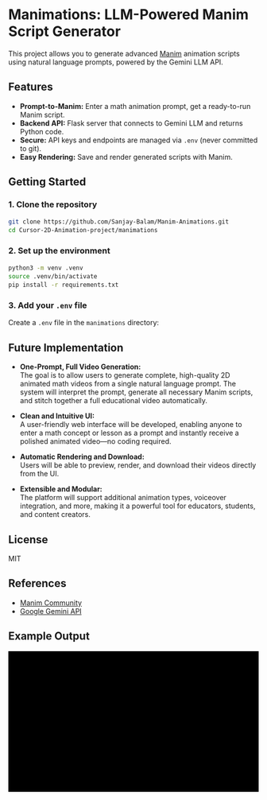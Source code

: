 # Manimations: LLM-Powered Manim Script Generator

This project allows you to generate advanced [Manim](https://www.manim.community/) animation scripts using natural language prompts, powered by the Gemini LLM API.

## Features

- **Prompt-to-Manim:** Enter a math animation prompt, get a ready-to-run Manim script.
- **Backend API:** Flask server that connects to Gemini LLM and returns Python code.
- **Secure:** API keys and endpoints are managed via `.env` (never committed to git).
- **Easy Rendering:** Save and render generated scripts with Manim.

## Getting Started

### 1. Clone the repository

```sh
git clone https://github.com/Sanjay-Balam/Manim-Animations.git
cd Cursor-2D-Animation-project/manimations
```

### 2. Set up the environment

```sh
python3 -m venv .venv
source .venv/bin/activate
pip install -r requirements.txt
```

### 3. Add your `.env` file

Create a `.env` file in the `manimations` directory:



## Future Implementation

- **One-Prompt, Full Video Generation:**  
  The goal is to allow users to generate complete, high-quality 2D animated math videos from a single natural language prompt. The system will interpret the prompt, generate all necessary Manim scripts, and stitch together a full educational video automatically.

- **Clean and Intuitive UI:**  
  A user-friendly web interface will be developed, enabling anyone to enter a math concept or lesson as a prompt and instantly receive a polished animated video—no coding required.

- **Automatic Rendering and Download:**  
  Users will be able to preview, render, and download their videos directly from the UI.

- **Extensible and Modular:**  
  The platform will support additional animation types, voiceover integration, and more, making it a powerful tool for educators, students, and content creators.


## License

MIT

## References

- [Manim Community](https://www.manim.community/)
- [Google Gemini API](https://aistudio.google.com/app/apikey)

## Example Output

![Cosine Wave Animation](media/videos/generated_manim/480p15/CosineWave.gif)

